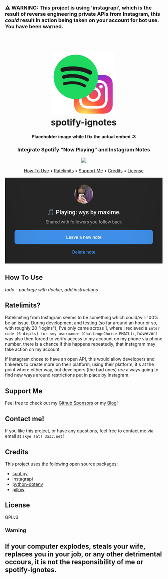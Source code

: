 ### ⚠️ WARNING: This project is using 'instagrapi', which is the result of reverse engineering private APIs from Instagram, this *could* result in action being taken on your account for bot use. You have been warned.

<h1 align="center">
  <br>
  <a href="https://github.com/rainyskye/spotify-ignotes"><img src="/assets/logo.webp" alt="spotify-ignotes Logo" width="200"></a>
  <br>
  spotify-ignotes
  <br>
</h1>
<h4 align="center">Placeholder image while I fix the actual embed :3</h4>

<h3 align="center">Integrate Spotify "Now Playing" and Instagram Notes</h4>

<p align="center">
  <a href="https://github.com/sponsors/rainyskye">
    <img src="https://img.shields.io/badge/$-donate-ff69b4.svg?maxAge=2592000&amp;style=flat">
  </a>
</p>

<p align="center">
  <a href="#how-to-use">How To Use</a> •
  <a href="#ratelimits">Ratelimits</a> •
  <a href="#support-me">Support Me</a> •
  <a href="#credits">Credits</a> •
  <a href="#license">License</a>
</p>

![Screenshot](/assets/screenshot.jpg?raw=true)

## How To Use

*todo - package with docker, add instructions*

## Ratelimits?

Ratelimiting from Instagram seems to be something which could/will 100% be an issue. During development and testing (so far around an hour or so, with roughly 20 "logins"), I've only came across 1, where I recieved a `Enter code (6 digits) for <my username> (ChallengeChoice.EMAIL):`, however I was also then forced to verify access to my account on my phone via phone number, there is a chance if this happens repeatedly, that Instagram may take action on my account.

If Instagram chose to have an open API, this would allow developers and tinkerers to create more on their platform, using their platform, it's at the point where either way, bot developers (the bad ones) *are* always going to find new ways around restrictions put in place by Instagram.

## Support Me

Feel free to check out my [Github Sponsors](https://github.com/sponsors/rainyskye) or my [Blog](https://3a33.com.au)!

## Contact me!

If you like this project, or have any questions, feel free to contact me via email at `skye (at) 3a33.net`!

## Credits

This project uses the following open source packages:

- [spotipy](https://pypi.org/project/spotipy/)
- [instagrapi](https://pypi.org/project/instagrapi/)
- [python-dotenv](https://pypi.org/project/python-dotenv/)
- [pillow](https://pypi.org/project/Pillow/)

## License

GPLv3

### Warning
If your computer explodes, steals your wife, replaces you in your job, or any other detrimental occours, it is not the responsibility of me or spotify-ignotes.
---
